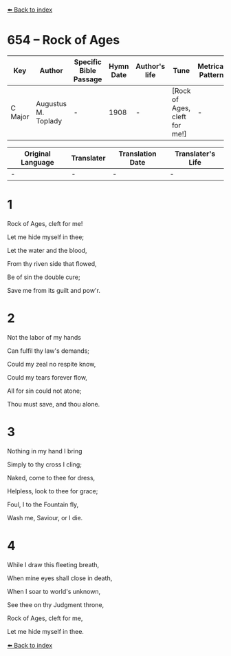 [⬅️ Back to index](../README.md)

# 654 – Rock of Ages

Key | Author   | Specific Bible Passage     |Hymn Date |Author's life |Tune |Metrical Pattern   |Composer/Source
-- | --------- | ---------------------------|----------|--------------|-----|-------------------|-------------  
C Major |Augustus M. Toplady |- |1908 |- |[Rock of Ages, cleft for me!] |- |Thomas Hastings

Original Language | Translater | Translation Date   | Translater's Life  
----------------- | --------- | --------------------|-------------     
\- |- |- |-




# 1

Rock of Ages, cleft for me!

Let me hide myself in thee;

Let the water and the blood,

From thy riven side that flowed,

Be of sin the double cure;

Save me from its guilt and pow'r.



# 2

Not the labor of my hands

Can fulfil thy law's demands;

Could my zeal no respite know,

Could my tears forever flow,

All for sin could not atone;

Thou must save, and thou alone.



# 3

Nothing in my hand I bring

Simply to thy cross I cling;

Naked, come to thee for dress,

Helpless, look to thee for grace;

Foul, I to the Fountain fly,

Wash me, Saviour, or I die.



# 4

While I draw this fleeting breath,

When mine eyes shall close in death,

When I soar to world's unknown,

See thee on thy Judgment throne,

Rock of Ages, cleft for me,

Let me hide myself in thee.

[⬅️ Back to index](../README.md)
